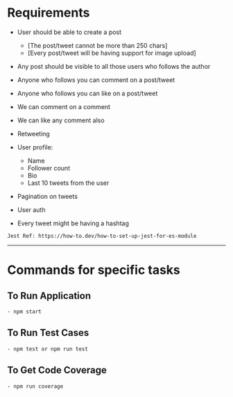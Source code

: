 # Requirements

- User should be able to create a post
    - [The post/tweet cannot be more than 250 chars]
    - [Every post/tweet will be having support for image upload]

- Any post should be visible to all those users who follows the author
- Anyone who follows you can comment on a post/tweet
- Anyone who follows you can like on a post/tweet
- We can comment on a comment
- We can like any comment also
- Retweeting

- User profile:

    - Name
    - Follower count
    - Bio
    - Last 10 tweets from the user

- Pagination on tweets
- User auth

- Every tweet might be having a hashtag

```
Jest Ref: https://how-to.dev/how-to-set-up-jest-for-es-module
```
--------------------------------------------------------------------------

# Commands for specific tasks

## To Run Application
    - npm start

## To Run Test Cases
    - npm test or npm run test

## To Get Code Coverage
    - npm run coverage

